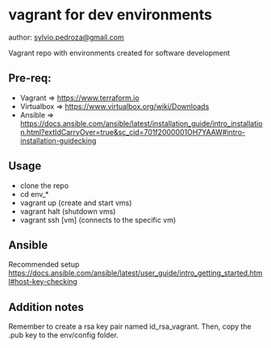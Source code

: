 # vagrant for dev environments
author: sylvio.pedroza@gmail.com

Vagrant repo with environments created for software development

## Pre-req:
- Vagrant => https://www.terraform.io
- Virtualbox =>  https://www.virtualbox.org/wiki/Downloads
- Ansible => https://docs.ansible.com/ansible/latest/installation_guide/intro_installation.html?extIdCarryOver=true&sc_cid=701f2000001OH7YAAW#intro-installation-guidecking

## Usage
- clone the repo
- cd env_*
- vagrant up (create and start vms)
- vagrant halt (shutdown vms)
- vagrant ssh [vm] (connects to the specific vm)

## Ansible
Recommended setup https://docs.ansible.com/ansible/latest/user_guide/intro_getting_started.html#host-key-checking

## Addition notes
Remember to create a rsa key pair named id_rsa_vagrant.
Then, copy the .pub key to the env/config folder.